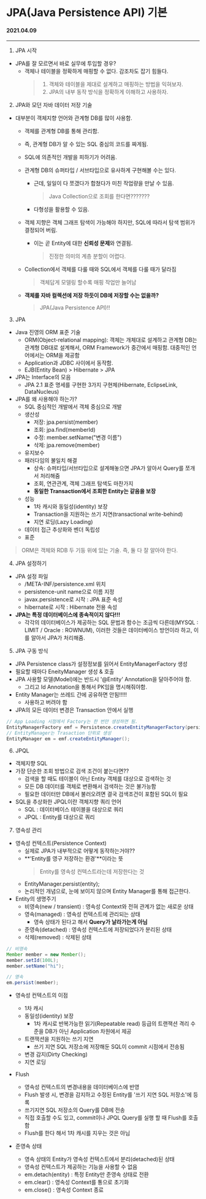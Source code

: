 # JPA(Java Persistence API) 기본

#### 2021.04.09

---

1. JPA 시작

- JPA를 잘 모르면서 바로 실무에 투입할 경우?
  - 객체나 테이블을 정확하게 매핑할 수 없다. 감조차도 잡기 힘들다.
    > 1. 객체와 테이블을 제대로 설계하고 매핑하는 방법을 익혀보자. <br>
    > 2. JPA의 내부 동작 방식을 정확하게 이해하고 사용하자. <br>

2. JPA와 모던 자바 데이터 저장 기술

- 대부분이 객체지향 언어와 관계형 DB를 많이 사용함.

  - 객체를 관계형 DB를 통해 관리함.
  - 즉, 관계형 DB가 알 수 있는 SQL 중심의 코드를 짜게됨.
  - SQL에 의존적인 개발을 피하기가 어려움.
  - 관계형 DB의 슈퍼타입 / 서브타입으로 유사하게 구현해볼 수는 있다.

    - 근데, 일일이 다 쪼갰다가 합쳤다가 미친 작업량을 만날 수 있음.

      > Java Collection으로 조회를 한다면???????

    - 다형성을 활용할 수 있음.

  - 객체 지향은 객체 그래프 탐색이 가능해야 하지만, SQL에 따라서 탐색 범위가 결정되어 버림.
    - 이는 곧 Entity에 대한 **신뢰성 문제**와 연결됨.
      > 진정한 의미의 계층 분할이 어렵다.
  - Collection에서 객체를 다룰 때와 SQL에서 객체를 다룰 때가 달라짐
    > 객체답게 모델링 할수록 매핑 작업만 늘어남
  - **객체를 자바 컬렉션에 저장 하듯이 DB에 저장할 수는 없을까?**
    > JPA(Java Persistence API)!!

3. JPA

- Java 진영의 ORM 표준 기술
  - ORM(Object-relational mapping): 객체는 개체대로 설계하고 관계형 DB는 관계형 DB대로 설계해서, ORM Framework가 중간에서 매핑함. 대중적인 언어에서는 ORM을 제공함
  - Application과 JDBC 사이에서 동작함.
  - EJB(Entity Bean) > Hibernate > JPA
- JPA는 Interface의 모음
  - JPA 2.1 표준 명세를 구현한 3가지 구현체(Hibernate, EclipseLink, DataNucleus)
- JPA를 왜 사용해야 하는가?
  - SQL 중심적인 개발에서 객체 중심으로 개발
  - 생산성
    - 저장: jpa.persist(member)
    - 조회: jpa.find(memberId)
    - 수정: member.setName("변경 이름")
    - 삭제: jpa.remove(member)
  - 유지보수
  - 패러다임의 불일치 해결
    - 상속: 슈퍼타입/서브타입으로 설계해놓으면 JPA가 알아서 Query를 쪼개서 처리해줌
    - 조회, 연관관계, 객체 그래프 탐색도 마찬가지
    - **동일한 Transaction에서 조회한 Entity는 같음을 보장**
  - 성능
    - 1차 캐시와 동일성(identity) 보장
    - Transaction을 지원하는 쓰기 지연(transactional write-behind)
    - 지연 로딩(Lazy Loading)
  - 데이터 접근 추상화와 벤더 독립성
  - 표준

> ORM은 객체와 RDB 두 기둥 위에 있는 기술. 즉, 둘 다 잘 알아야 한다.

4. JPA 설정하기

- JPA 설정 파일
  - /META-INF/persistence.xml 위치
  - persistence-unit name으로 이름 지정
  - javax.persistence로 시작 : JPA 표준 속성
  - hibernate로 시작 : Hibernate 전용 속성
- **JPA는 특정 데이터베이스에 종속적이지 않다!!!**
  - 각각의 데이터베이스가 제공하는 SQL 문법과 함수는 조금씩 다른데(MYSQL : LIMIT / Oracle : ROWNUM), 이러한 것들은 데이터베이스 방언이라 하고, 이를 알아서 JPA가 처리해줌.

5. JPA 구동 방식

- JPA Persistence class가 설정정보를 읽어서 EntityManagerFactory 생성
- 필요할 때마다 EneityManager 생성 & 호출
- JPA 사용할 모델(Model)에는 반드시 '@Entity' Annotation을 달아주어야 함.
  - 그리고 Id Annotation을 통해서 PK임을 명시해줘야함.
- Entity Manager는 쓰레드 간에 공유하면 안됨!!!!!
  - 사용하고 버려야 함
- JPA의 모든 데이터 변경은 Transaction 안에서 실행

```java
// App Loading 시점에서 Factory는 한 번만 생성하면 됨.
EntityManagerFactory emf = Persistence.createEntityManagerFactory(persistenceUnitName);
// EntityManager는 Trasaction 단위로 생성
EntityManager em = emf.createEntityManager();
```

6. JPQL

- 객체지향 SQL
- 가장 단순한 조회 방법으로 검색 조건이 붙는다면??
  - 검색을 할 때도 테이블이 아닌 Entity 객체를 대상으로 검색하는 것
  - 모든 DB 데이터를 객체로 변환해서 검색하는 것은 불가능함
  - 필요한 데이터만 DB에서 불러오려면 결국 검색조건이 포함된 SQL이 필요
- SQL을 추상화한 JPQL이란 객체지향 쿼리 언어
  - SQL : 데이터베이스 테이블을 대상으로 쿼리
  - JPQL : Entity를 대상으로 쿼리

7. 영속성 관리

- 영속성 컨텍스트(Persistence Context)
  - 실제로 JPA가 내부적으로 어떻게 동작하는거야??
  - **'Entity를 영구 저장하는 환경'**이라는 뜻
    > Entity를 영속성 컨텍스트라는데 저장한다는 것
  - EntityManager.persist(entity);
  - 논리적인 개념으로, 눈에 보이지 않으며 Entity Manager를 통해 접근한다.
- Entity의 생명주기
  - 비영속(new / transient) : 영속성 Context와 전혀 관계가 없는 새로운 상태
  - 영속(managed) : 영속성 컨텍스트에 관리되는 상태
    - 영속 상태가 된다고 해서 **Query가 날라가는게 아님**
  - 준영속(detached) : 영속성 컨텍스트에 저장되었다가 분리된 상태
  - 삭제(removed) : 삭제된 상태

```java
// 비영속
Member member = new Member();
member.setId(100L);
member.setName("hi");

// 영속
em.persist(member);
```

- 영속성 컨텍스트의 이점

  - 1차 캐시
  - 동일성(identity) 보장
    - 1차 캐시로 반복가능한 읽기(Repeatable read) 등급의 트랜잭션 격리 수준을 DB가 아닌 Application 차원에서 제공
  - 트랜잭션을 지원하는 쓰기 지연
    - 쓰기 지연 SQL 저장소에 저장해둔 SQL이 commit 시점에서 전송됨
  - 변경 감지(Dirty Checking)
  - 지연 로딩

- Flush

  - 영속성 컨텍스트의 변경내용을 데이터베이스에 반영
  - Flush 발생 시, 변경을 감지하고 수정된 Entity를 '쓰기 지연 SQL 저장소'에 등록
  - 쓰기지연 SQL 저장소의 Query를 DB에 전송
  - 직접 호출할 수도 있고, commit이나 JPQL Query를 실행 할 때 Flush를 호출 함
  - Flush를 한다 해서 1차 캐시를 지우는 것은 아님

- 준영속 상태
  - 영속 상태의 Entity가 영속성 컨텍스트에서 분리(detached)된 상태
  - 영속성 컨텍스트가 제공하는 기능을 사용할 수 없음
  - em.detach(entity) : 특정 Entity만 준영속 상태로 전환
  - em.clear() : 영속성 Context를 통으로 초기화
  - em.close() : 영속성 Context 종료
